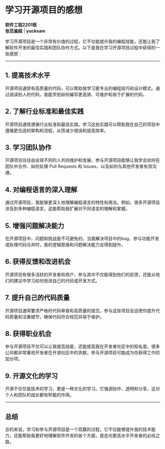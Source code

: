 

# 学习开源项目的感想
**软件工程2201班**  
**张范渝超** | **yucksam**

学习开源项目是一个非常有价值的过程，它不仅能提升我的编程技能，还能让我了解软件开发的最佳实践和团队协作方式。以下是我在学习开源项目过程中获得的一些感想：

---

## 1. 提高技术水平
开源项目通常有高质量的代码，可以帮助我学习更专业的编程技巧和设计模式。通过阅读别人的代码，我能学到如何编写更高效、可维护和易于扩展的代码。

## 2. 了解行业标准和最佳实践
开源项目通常遵循行业标准和最佳实践，学习这些实践可以帮助我在自己的项目中遵循更合适的架构和流程，从而减少错误和提高效率。

## 3. 学习团队协作
开源项目往往由全球不同的人共同维护和发展，参与开源项目能够让我学会如何在团队中合作、如何处理 Pull Requests 和 Issues，以及如何与其他开发者有效沟通。

## 4. 对编程语言的深入理解
通过开源项目，我能够更深入地理解编程语言的特性和用法。例如，很多开源项目涉及到多种编程语言，这能帮助我扩展对不同语言的理解和掌握。

## 5. 增强问题解决能力
在开源项目中，问题和挑战是不可避免的。当我解决项目中的bug、参与功能开发或处理代码合并时，我的逻辑思维和问题解决能力会得到提升。

## 6. 获得反馈和改进机会
开源项目有很多活跃的开发者和用户，参与其中不仅能得到他们的反馈，还能从他们的建议中学习如何改进自己的代码或开发方式。

## 7. 提升自己的代码质量
开源项目通常要求严格的代码审查和高质量的提交。参与这些项目会迫使你提升代码质量和注重细节，确保代码符合规范并易于维护。

## 8. 获得职业机会
参与开源项目不仅可以让我提高技能，还能提高我在开发者社区中的知名度。很多公司都非常重视开发者在开源社区中的贡献，参与开源项目可能成为你获得工作的加分项。

## 9. 开源文化的学习
开源不仅仅是技术的学习，更是一种文化的学习。它强调协作、透明和分享，这对个人和团队的成长都有积极的作用。

---

## 总结
总的来说，学习和参与开源项目是一个双赢的过程，它不仅能够提升我的技术能力，还能帮助我更好地理解软件开发的各个方面，是走向更高水平开发者的必经之路。

